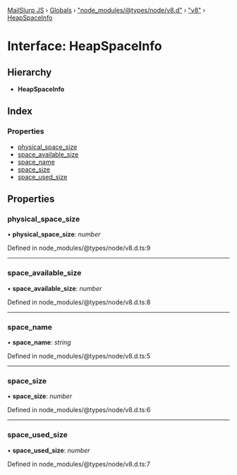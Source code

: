 [MailSlurp JS](../README.md) › [Globals](../globals.md) › ["node_modules/@types/node/v8.d"](../modules/_node_modules__types_node_v8_d_.md) › ["v8"](../modules/_node_modules__types_node_v8_d_._v8_.md) › [HeapSpaceInfo](_node_modules__types_node_v8_d_._v8_.heapspaceinfo.md)

# Interface: HeapSpaceInfo

## Hierarchy

* **HeapSpaceInfo**

## Index

### Properties

* [physical_space_size](_node_modules__types_node_v8_d_._v8_.heapspaceinfo.md#physical_space_size)
* [space_available_size](_node_modules__types_node_v8_d_._v8_.heapspaceinfo.md#space_available_size)
* [space_name](_node_modules__types_node_v8_d_._v8_.heapspaceinfo.md#space_name)
* [space_size](_node_modules__types_node_v8_d_._v8_.heapspaceinfo.md#space_size)
* [space_used_size](_node_modules__types_node_v8_d_._v8_.heapspaceinfo.md#space_used_size)

## Properties

###  physical_space_size

• **physical_space_size**: *number*

Defined in node_modules/@types/node/v8.d.ts:9

___

###  space_available_size

• **space_available_size**: *number*

Defined in node_modules/@types/node/v8.d.ts:8

___

###  space_name

• **space_name**: *string*

Defined in node_modules/@types/node/v8.d.ts:5

___

###  space_size

• **space_size**: *number*

Defined in node_modules/@types/node/v8.d.ts:6

___

###  space_used_size

• **space_used_size**: *number*

Defined in node_modules/@types/node/v8.d.ts:7
